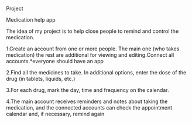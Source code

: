 Project

Medication help app

The idea of my project is to help close people to remind and control the medication.

 1.Create an account from one or more people. The main one (who takes medication) the rest are additional for viewing and editing.Сonnect all accounts.*everyone should have an app

 2.Find all the medicines to take. 
  In additional options, enter the dose of the drug (in tablets, liquids, etc.)

 3.For each drug, mark the day, time and frequency on the calendar.

 4.The main account receives reminders and notes about taking the medication, and the connected accounts can check the appointment calendar and, if necessary, remind again

